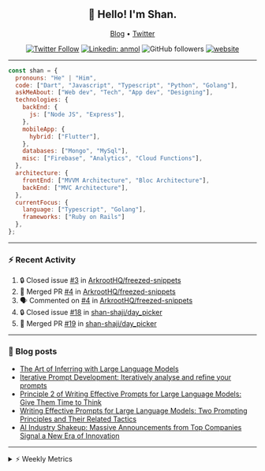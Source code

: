 <h2 align="center">👋 Hello! I'm Shan.</h2>
<p align="center">
  <a href="https://medium.com/feed/@shan-shaji">Blog</a> •
  <a href="https://twitter.com/intent/follow?screen_name=shan__shaji">Twitter</a>
</p>

<p align="center"><a href="https://twitter.com/intent/follow?screen_name=shan__shaji"><img src="https://img.shields.io/twitter/follow/shan__shaji?style=flat" alt="Twitter Follow"></a>
<a href="https://www.linkedin.com/in/shan-shaji/"><img src="https://img.shields.io/badge/shan-shaji?style=flat-square&amp;logo=Linkedin&amp;logoColor=white&amp;link=https://www.linkedin.com/in/shan-shaji/" alt="Linkedin: anmol"></a>
<img src="https://img.shields.io/github/followers/shan-shaji?label=Follow&amp;style=social" alt="GitHub followers">
<a href="http://shan-shaji.github.io/"><img src="https://img.shields.io/badge/Website-46a2f1.svg?&amp;style=flat-square&amp;logo=Google-Chrome&amp;logoColor=white&amp;link=http://shan-shaji.github.io/" alt="website"></a></p>

<hr>

```javascript
const shan = {
  pronouns: "He" | "Him",
  code: ["Dart", "Javascript", "Typescript", "Python", "Golang"],
  askMeAbout: ["Web dev", "Tech", "App dev", "Designing"],
  technologies: {
    backEnd: {
      js: ["Node JS", "Express"],
    },
    mobileApp: {
      hybrid: ["Flutter"],
    },
    databases: ["Mongo", "MySql"],
    misc: ["Firebase", "Analytics", "Cloud Functions"],
  },
  architecture: {
    frontEnd: ["MVVM Architecture", "Bloc Architecture"],
    backEnd: ["MVC Architecture"],
  },
  currentFocus: {
    language: ["Typescript", "Golang"],
    frameworks: ["Ruby on Rails"]
  },
};
```

---

### ⚡ Recent Activity

<!--START_SECTION:activity-->
1. 🔒 Closed issue [#3](https://github.com/ArkrootHQ/freezed-snippets/issues/3) in [ArkrootHQ/freezed-snippets](https://github.com/ArkrootHQ/freezed-snippets)
2. 🎉 Merged PR [#4](https://github.com/ArkrootHQ/freezed-snippets/pull/4) in [ArkrootHQ/freezed-snippets](https://github.com/ArkrootHQ/freezed-snippets)
3. 🗣 Commented on [#4](https://github.com/ArkrootHQ/freezed-snippets/pull/4#issuecomment-1652862625) in [ArkrootHQ/freezed-snippets](https://github.com/ArkrootHQ/freezed-snippets)
4. 🔒 Closed issue [#18](https://github.com/shan-shaji/day_picker/issues/18) in [shan-shaji/day_picker](https://github.com/shan-shaji/day_picker)
5. 🎉 Merged PR [#19](https://github.com/shan-shaji/day_picker/pull/19) in [shan-shaji/day_picker](https://github.com/shan-shaji/day_picker)
<!--END_SECTION:activity-->

---

### 📕 Blog posts

<!-- BLOG-POST-LIST:START -->
- [The Art of Inferring with Large Language Models](https://dev.to/arkroot/the-art-of-inferring-with-large-language-models-243m)
- [Iterative Prompt Development: Iteratively analyse and refine your prompts](https://dev.to/arkroot/iterative-prompt-development-iteratively-analyse-and-refine-your-prompts-3ibl)
- [Principle 2 of Writing Effective Prompts for Large Language Models: Give Them Time to Think](https://dev.to/arkroot/principle-2-of-writing-effective-prompts-for-large-language-models-give-them-time-to-think-25j3)
- [Writing Effective Prompts for Large Language Models: Two Prompting Principles and Their Related Tactics](https://dev.to/arkroot/writing-effective-prompts-for-large-language-models-two-prompting-principles-and-their-related-tactics-151a)
- [AI Industry Shakeup: Massive Announcements from Top Companies Signal a New Era of Innovation](https://dev.to/shanshaji/ai-industry-shakeup-massive-announcements-from-top-companies-signal-a-new-era-of-innovation-pj7)
<!-- BLOG-POST-LIST:END -->

<hr>
<details>
    <summary>⚡ Weekly Metrics</summary>
    <p>
    
<!--START_SECTION:waka-->
![Code Time](http://img.shields.io/badge/Code%20Time-2%2C536%20hrs%2020%20mins-blue)

![Profile Views](http://img.shields.io/badge/Profile%20Views-12-blue)

**🐱 My GitHub Data** 

> 📦 ? Used in GitHub's Storage 
 > 
> 🏆 469 Contributions in the Year 2023
 > 
> 💼 Opted to Hire
 > 
> 📜 141 Public Repositories 
 > 
> 🔑 0 Private Repositories 
 > 
**I'm a Night 🦉** 

```text
🌞 Morning                5154 commits        ███░░░░░░░░░░░░░░░░░░░░░░   12.64 % 
🌆 Daytime                11347 commits       ███████░░░░░░░░░░░░░░░░░░   27.83 % 
🌃 Evening                18107 commits       ███████████░░░░░░░░░░░░░░   44.40 % 
🌙 Night                  6171 commits        ████░░░░░░░░░░░░░░░░░░░░░   15.13 % 
```
📅 **I'm Most Productive on Thursday** 

```text
Monday                   6028 commits        ████░░░░░░░░░░░░░░░░░░░░░   14.78 % 
Tuesday                  6723 commits        ████░░░░░░░░░░░░░░░░░░░░░   16.49 % 
Wednesday                5129 commits        ███░░░░░░░░░░░░░░░░░░░░░░   12.58 % 
Thursday                 8316 commits        █████░░░░░░░░░░░░░░░░░░░░   20.39 % 
Friday                   7240 commits        ████░░░░░░░░░░░░░░░░░░░░░   17.75 % 
Saturday                 3593 commits        ██░░░░░░░░░░░░░░░░░░░░░░░   08.81 % 
Sunday                   3750 commits        ██░░░░░░░░░░░░░░░░░░░░░░░   09.20 % 
```


📊 **This Week I Spent My Time On** 

```text
🕑︎ Time Zone: Asia/Kolkata

💬 Programming Languages: 
Dart                     46 hrs 16 mins      ███████████████████░░░░░░   77.31 % 
Bash                     3 hrs 5 mins        █░░░░░░░░░░░░░░░░░░░░░░░░   05.16 % 
Kotlin                   2 hrs 39 mins       █░░░░░░░░░░░░░░░░░░░░░░░░   04.44 % 
Text                     1 hr 59 mins        █░░░░░░░░░░░░░░░░░░░░░░░░   03.34 % 
TypeScript               1 hr 47 mins        █░░░░░░░░░░░░░░░░░░░░░░░░   02.98 % 

🔥 Editors: 
Android Studio           57 hrs 8 mins       ████████████████████████░   95.46 % 
VS Code                  2 hrs 43 mins       █░░░░░░░░░░░░░░░░░░░░░░░░   04.54 % 

🐱‍💻 Projects: 
turbo-flutter            52 hrs 51 mins      ██████████████████████░░░   88.29 % 
flutter_web_auth_2       3 hrs 46 mins       ██░░░░░░░░░░░░░░░░░░░░░░░   06.32 % 
homeday-functions        2 hrs 5 mins        █░░░░░░░░░░░░░░░░░░░░░░░░   03.49 % 
easy_localization        32 mins             ░░░░░░░░░░░░░░░░░░░░░░░░░   00.91 % 
portfolioapp             12 mins             ░░░░░░░░░░░░░░░░░░░░░░░░░   00.35 % 

💻 Operating System: 
Mac                      59 hrs 51 mins      █████████████████████████   100.00 % 
```

**I Mostly Code in Dart** 

```text
Dart                     54 repos            ████████████░░░░░░░░░░░░░   46.15 % 
TypeScript               5 repos             █░░░░░░░░░░░░░░░░░░░░░░░░   04.27 % 
Python                   5 repos             █░░░░░░░░░░░░░░░░░░░░░░░░   04.27 % 
Ruby                     3 repos             █░░░░░░░░░░░░░░░░░░░░░░░░   02.56 % 
Shell                    1 repo              ░░░░░░░░░░░░░░░░░░░░░░░░░   00.85 % 
```




 Last Updated on 06/08/2023 18:50:23 UTC
<!--END_SECTION:waka-->

</p>
 </details>
